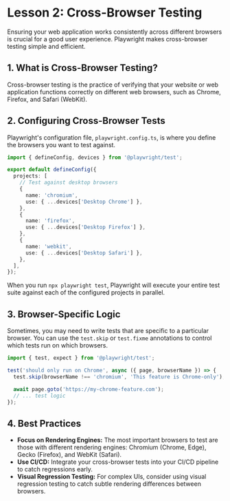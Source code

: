 # Lesson 2: Cross-Browser Testing

Ensuring your web application works consistently across different browsers is crucial for a good user experience. Playwright makes cross-browser testing simple and efficient.

## 1. What is Cross-Browser Testing?

Cross-browser testing is the practice of verifying that your website or web application functions correctly on different web browsers, such as Chrome, Firefox, and Safari (WebKit).

## 2. Configuring Cross-Browser Tests

Playwright's configuration file, `playwright.config.ts`, is where you define the browsers you want to test against.

```typescript
import { defineConfig, devices } from '@playwright/test';

export default defineConfig({
  projects: [
    // Test against desktop browsers
    {
      name: 'chromium',
      use: { ...devices['Desktop Chrome'] },
    },
    {
      name: 'firefox',
      use: { ...devices['Desktop Firefox'] },
    },
    {
      name: 'webkit',
      use: { ...devices['Desktop Safari'] },
    },
  ],
});
```

When you run `npx playwright test`, Playwright will execute your entire test suite against each of the configured projects in parallel.

## 3. Browser-Specific Logic

Sometimes, you may need to write tests that are specific to a particular browser. You can use the `test.skip` or `test.fixme` annotations to control which tests run on which browsers.

```typescript
import { test, expect } from '@playwright/test';

test('should only run on Chrome', async ({ page, browserName }) => {
  test.skip(browserName !== 'chromium', 'This feature is Chrome-only');

  await page.goto('https://my-chrome-feature.com');
  // ... test logic
});
```

## 4. Best Practices

- **Focus on Rendering Engines:** The most important browsers to test are those with different rendering engines: Chromium (Chrome, Edge), Gecko (Firefox), and WebKit (Safari).
- **Use CI/CD:** Integrate your cross-browser tests into your CI/CD pipeline to catch regressions early.
- **Visual Regression Testing:** For complex UIs, consider using visual regression testing to catch subtle rendering differences between browsers.